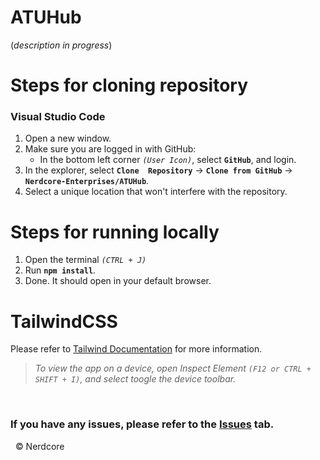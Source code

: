 # ATUHub
(*description in progress*)

# Steps for cloning repository
### Visual Studio Code
1. Open a new window.
2. Make sure you are logged in with GitHub:
    - In the bottom left corner *`(User Icon)`*, select **`GitHub`**, and login.
3. In the explorer, select **`Clone  Repository`** -> **`Clone from GitHub`** -> **`Nerdcore-Enterprises/ATUHub`**.
4. Select a unique location that won't interfere with the repository.

# Steps for running locally
1. Open the terminal *`(CTRL + J)`*
2. Run **`npm install`**.
3. Done. It should open in your default browser.

# TailwindCSS
Please refer to [Tailwind Documentation](https://tailwindcss.com) for more information.

> *To view the app on a device, open Inspect Element `(F12 or CTRL + SHIFT + I)`, and select toogle the device toolbar.*

&nbsp;
### If you have any issues, please refer to the [Issues](https://github.com/Nerdcore-Enterprises/ATUHub/issues) tab.
&nbsp;
&copy; Nerdcore 